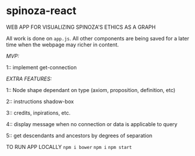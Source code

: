 # spinoza-react
WEB APP FOR VISUALIZING SPINOZA'S ETHICS AS A GRAPH 

All work is done on `app.js`.
All other components are being saved for a later time when the webpage may richer in content.

*MVP:*

1:: implement get-connection

*EXTRA FEATURES:*

1:: Node shape dependant on type (axiom, proposition, definition, etc)

2:: instructions shadow-box

3:: credits, inpirations, etc.

4:: display message when no connection or data is applicable to query

5:: get descendants and ancestors by degrees of separation 

TO RUN APP LOCALLY
`npm i bower`
`npm i`
`npm start`
